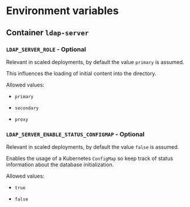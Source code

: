 # Environment variables

## Container `ldap-server`

### `LDAP_SERVER_ROLE` - Optional

Relevant in scaled deployments, by default the value `primary` is assumed.

This influences the loading of initial content into the directory.

Allowed values:

- `primary`

- `secondary`

- `proxy`


### `LDAP_SERVER_ENABLE_STATUS_CONFIGMAP` - Optional

Relevant in scaled deployments, by default the value `false` is assumed.

Enables the usage of a Kubernetes `ConfigMap` so keep track of status
information about the database initialization.

Allowed values:

- `true`

- `false`
